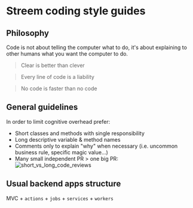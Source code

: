 # Streem coding style guides

## Philosophy

Code is not about telling the computer what to do, it's about explaining to other humans what you want the computer to do.

> Clear is better than clever

> Every line of code is a liability

> No code is faster than no code

## General guidelines

In order to limit cognitive overhead prefer:
- Short classes and methods with single responsibility
- Long descriptive variable & method names
- Comments only to explain "why" when necessary (i.e. uncommon business rule, specific magic value...)
- Many small independent PR > one big PR:
![short_vs_long_code_reviews](https://raw.githubusercontent.com/streemau/styleguides/master/code_reviews.png)

## Usual backend apps structure

MVC + `actions` + `jobs` + `services` + `workers`

